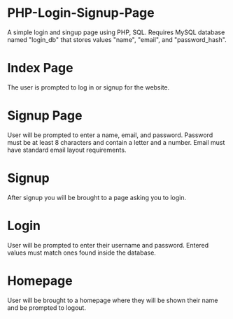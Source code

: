 # PHP-Login-Signup-Page
A simple login and singup page using PHP, SQL. Requires MySQL database named "login_db" that stores values "name", "email", and "password_hash".

# Index Page
The user is prompted to log in or signup for the website.

# Signup Page
User will be prompted to enter a name, email, and password. Password must be at least 8 characters and contain a letter and a number. Email must have standard email layout requirements.

# Signup
After signup you will be brought to a page asking you to login.

# Login
User will be prompted to enter their username and password. Entered values must match ones found inside the database.

# Homepage
User will be brought to a homepage where they will be shown their name and be prompted to logout.
